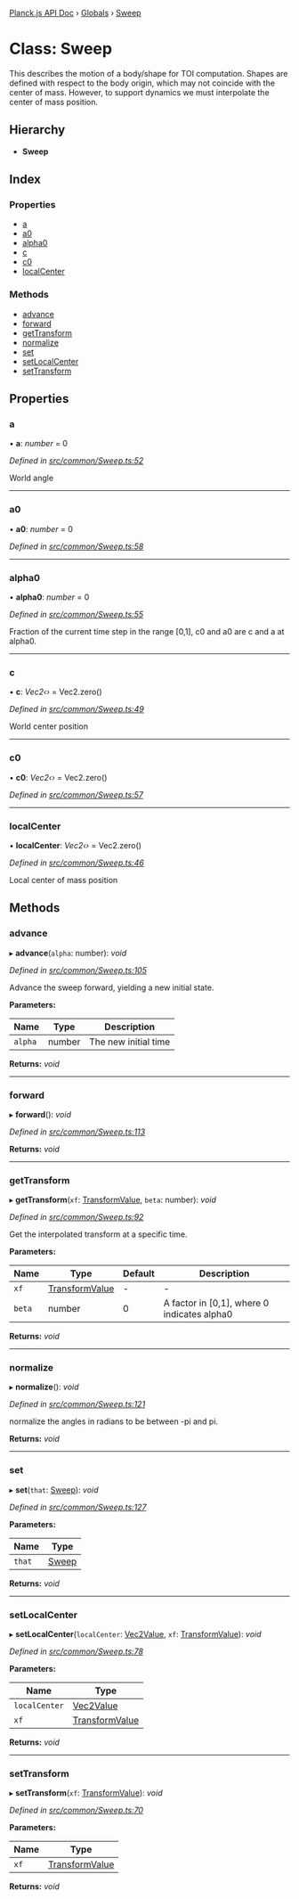 [Planck.js API Doc](../README.md) › [Globals](../globals.md) › [Sweep](sweep.md)

# Class: Sweep

This describes the motion of a body/shape for TOI computation. Shapes are
defined with respect to the body origin, which may not coincide with the
center of mass. However, to support dynamics we must interpolate the center
of mass position.

## Hierarchy

* **Sweep**

## Index

### Properties

* [a](sweep.md#a)
* [a0](sweep.md#a0)
* [alpha0](sweep.md#alpha0)
* [c](sweep.md#c)
* [c0](sweep.md#c0)
* [localCenter](sweep.md#localcenter)

### Methods

* [advance](sweep.md#advance)
* [forward](sweep.md#forward)
* [getTransform](sweep.md#gettransform)
* [normalize](sweep.md#normalize)
* [set](sweep.md#set)
* [setLocalCenter](sweep.md#setlocalcenter)
* [setTransform](sweep.md#settransform)

## Properties

###  a

• **a**: *number* = 0

*Defined in [src/common/Sweep.ts:52](https://github.com/shakiba/planck.js/blob/ae24904/src/common/Sweep.ts#L52)*

World angle

___

###  a0

• **a0**: *number* = 0

*Defined in [src/common/Sweep.ts:58](https://github.com/shakiba/planck.js/blob/ae24904/src/common/Sweep.ts#L58)*

___

###  alpha0

• **alpha0**: *number* = 0

*Defined in [src/common/Sweep.ts:55](https://github.com/shakiba/planck.js/blob/ae24904/src/common/Sweep.ts#L55)*

Fraction of the current time step in the range [0,1], c0 and a0 are c and a at alpha0.

___

###  c

• **c**: *Vec2‹›* = Vec2.zero()

*Defined in [src/common/Sweep.ts:49](https://github.com/shakiba/planck.js/blob/ae24904/src/common/Sweep.ts#L49)*

World center position

___

###  c0

• **c0**: *Vec2‹›* = Vec2.zero()

*Defined in [src/common/Sweep.ts:57](https://github.com/shakiba/planck.js/blob/ae24904/src/common/Sweep.ts#L57)*

___

###  localCenter

• **localCenter**: *Vec2‹›* = Vec2.zero()

*Defined in [src/common/Sweep.ts:46](https://github.com/shakiba/planck.js/blob/ae24904/src/common/Sweep.ts#L46)*

Local center of mass position

## Methods

###  advance

▸ **advance**(`alpha`: number): *void*

*Defined in [src/common/Sweep.ts:105](https://github.com/shakiba/planck.js/blob/ae24904/src/common/Sweep.ts#L105)*

Advance the sweep forward, yielding a new initial state.

**Parameters:**

Name | Type | Description |
------ | ------ | ------ |
`alpha` | number | The new initial time  |

**Returns:** *void*

___

###  forward

▸ **forward**(): *void*

*Defined in [src/common/Sweep.ts:113](https://github.com/shakiba/planck.js/blob/ae24904/src/common/Sweep.ts#L113)*

**Returns:** *void*

___

###  getTransform

▸ **getTransform**(`xf`: [TransformValue](../globals.md#transformvalue), `beta`: number): *void*

*Defined in [src/common/Sweep.ts:92](https://github.com/shakiba/planck.js/blob/ae24904/src/common/Sweep.ts#L92)*

Get the interpolated transform at a specific time.

**Parameters:**

Name | Type | Default | Description |
------ | ------ | ------ | ------ |
`xf` | [TransformValue](../globals.md#transformvalue) | - | - |
`beta` | number | 0 | A factor in [0,1], where 0 indicates alpha0  |

**Returns:** *void*

___

###  normalize

▸ **normalize**(): *void*

*Defined in [src/common/Sweep.ts:121](https://github.com/shakiba/planck.js/blob/ae24904/src/common/Sweep.ts#L121)*

normalize the angles in radians to be between -pi and pi.

**Returns:** *void*

___

###  set

▸ **set**(`that`: [Sweep](sweep.md)): *void*

*Defined in [src/common/Sweep.ts:127](https://github.com/shakiba/planck.js/blob/ae24904/src/common/Sweep.ts#L127)*

**Parameters:**

Name | Type |
------ | ------ |
`that` | [Sweep](sweep.md) |

**Returns:** *void*

___

###  setLocalCenter

▸ **setLocalCenter**(`localCenter`: [Vec2Value](../interfaces/vec2value.md), `xf`: [TransformValue](../globals.md#transformvalue)): *void*

*Defined in [src/common/Sweep.ts:78](https://github.com/shakiba/planck.js/blob/ae24904/src/common/Sweep.ts#L78)*

**Parameters:**

Name | Type |
------ | ------ |
`localCenter` | [Vec2Value](../interfaces/vec2value.md) |
`xf` | [TransformValue](../globals.md#transformvalue) |

**Returns:** *void*

___

###  setTransform

▸ **setTransform**(`xf`: [TransformValue](../globals.md#transformvalue)): *void*

*Defined in [src/common/Sweep.ts:70](https://github.com/shakiba/planck.js/blob/ae24904/src/common/Sweep.ts#L70)*

**Parameters:**

Name | Type |
------ | ------ |
`xf` | [TransformValue](../globals.md#transformvalue) |

**Returns:** *void*
